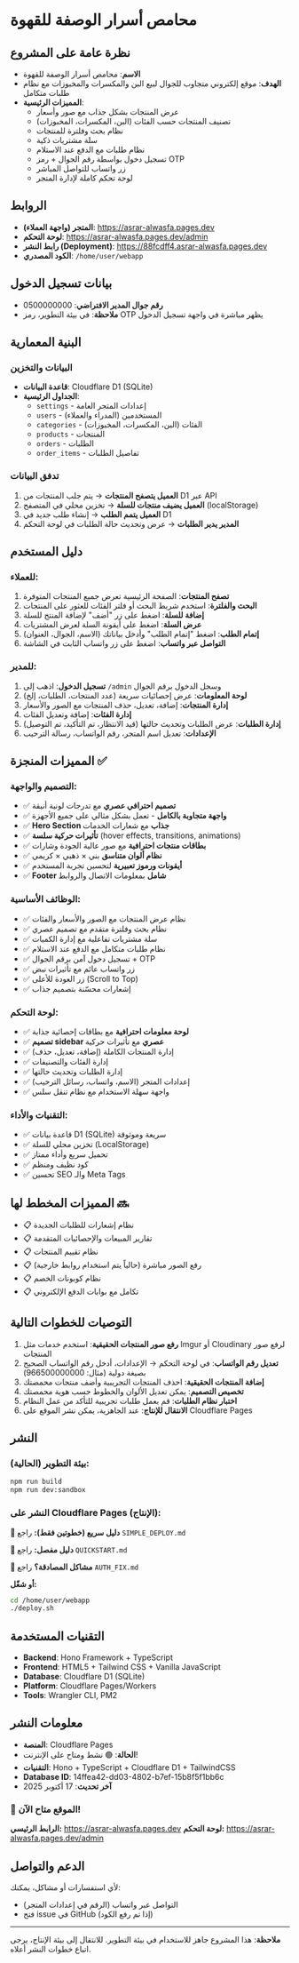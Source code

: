 # محامص أسرار الوصفة للقهوة

## نظرة عامة على المشروع
- **الاسم**: محامص أسرار الوصفة للقهوة
- **الهدف**: موقع إلكتروني متجاوب للجوال لبيع البن والمكسرات والمخبوزات مع نظام طلبات متكامل
- **المميزات الرئيسية**:
  - عرض المنتجات بشكل جذاب مع صور وأسعار
  - تصنيف المنتجات حسب الفئات (البن، المكسرات، المخبوزات)
  - نظام بحث وفلترة للمنتجات
  - سلة مشتريات ذكية
  - نظام طلبات مع الدفع عند الاستلام
  - تسجيل دخول بواسطة رقم الجوال + رمز OTP
  - زر واتساب للتواصل المباشر
  - لوحة تحكم كاملة لإدارة المتجر

## الروابط
- **المتجر (واجهة العملاء)**: https://asrar-alwasfa.pages.dev
- **لوحة التحكم**: https://asrar-alwasfa.pages.dev/admin
- **رابط النشر (Deployment)**: https://88fcdff4.asrar-alwasfa.pages.dev
- **الكود المصدري**: `/home/user/webapp`

## بيانات تسجيل الدخول
- **رقم جوال المدير الافتراضي**: 0500000000
- **ملاحظة**: في بيئة التطوير، رمز OTP يظهر مباشرة في واجهة تسجيل الدخول

## البنية المعمارية

### البيانات والتخزين
- **قاعدة البيانات**: Cloudflare D1 (SQLite)
- **الجداول الرئيسية**:
  - `settings` - إعدادات المتجر العامة
  - `users` - المستخدمين (المدراء والعملاء)
  - `categories` - الفئات (البن، المكسرات، المخبوزات)
  - `products` - المنتجات
  - `orders` - الطلبات
  - `order_items` - تفاصيل الطلبات

### تدفق البيانات
1. **العميل يتصفح المنتجات** → يتم جلب المنتجات من D1 عبر API
2. **العميل يضيف منتجات للسلة** → تخزين محلي في المتصفح (localStorage)
3. **العميل يتمم الطلب** → إنشاء طلب جديد في D1
4. **المدير يدير الطلبات** → عرض وتحديث حالة الطلبات في لوحة التحكم

## دليل المستخدم

### للعملاء:
1. **تصفح المنتجات**: الصفحة الرئيسية تعرض جميع المنتجات المتوفرة
2. **البحث والفلترة**: استخدم شريط البحث أو فلتر الفئات للعثور على المنتجات
3. **إضافة للسلة**: اضغط على زر "أضف" لإضافة المنتج للسلة
4. **عرض السلة**: اضغط على أيقونة السلة لعرض المشتريات
5. **إتمام الطلب**: اضغط "إتمام الطلب" وأدخل بياناتك (الاسم، الجوال، العنوان)
6. **التواصل عبر واتساب**: اضغط على زر واتساب الثابت في الشاشة

### للمدير:
1. **تسجيل الدخول**: اذهب إلى `/admin` وسجل الدخول برقم الجوال
2. **لوحة المعلومات**: عرض إحصائيات سريعة (عدد المنتجات، الطلبات، إلخ)
3. **إدارة المنتجات**: إضافة، تعديل، حذف المنتجات مع الصور والأسعار
4. **إدارة الفئات**: إضافة وتعديل الفئات
5. **إدارة الطلبات**: عرض الطلبات وتحديث حالتها (قيد الانتظار، تم التأكيد، تم التوصيل)
6. **الإعدادات**: تعديل اسم المتجر، رقم الواتساب، رسالة الترحيب

## المميزات المنجزة ✅

### التصميم والواجهة:
- ✅ **تصميم احترافي عصري** مع تدرجات لونية أنيقة
- ✅ **واجهة متجاوبة بالكامل** - تعمل بشكل مثالي على جميع الأجهزة
- ✅ **Hero Section جذاب** مع شعارات الخدمات
- ✅ **تأثيرات حركية سلسة** (hover effects, transitions, animations)
- ✅ **بطاقات منتجات احترافية** مع صور عالية الجودة وشارات
- ✅ **نظام ألوان متناسق** بني × ذهبي × كريمي
- ✅ **أيقونات ورموز تعبيرية** لتحسين تجربة المستخدم
- ✅ **Footer شامل** بمعلومات الاتصال والروابط

### الوظائف الأساسية:
- ✅ نظام عرض المنتجات مع الصور والأسعار والفئات
- ✅ نظام بحث وفلترة متقدم مع تصميم عصري
- ✅ سلة مشتريات تفاعلية مع إدارة الكميات
- ✅ نظام طلبات متكامل مع الدفع عند الاستلام
- ✅ تسجيل دخول آمن برقم الجوال + OTP
- ✅ زر واتساب عائم مع تأثيرات نبض
- ✅ زر العودة للأعلى (Scroll to Top)
- ✅ إشعارات محسّنة بتصميم جذاب

### لوحة التحكم:
- ✅ **لوحة معلومات احترافية** مع بطاقات إحصائية جذابة
- ✅ **تصميم sidebar عصري** مع تأثيرات حركية
- ✅ إدارة المنتجات الكاملة (إضافة، تعديل، حذف)
- ✅ إدارة الفئات والتصنيفات
- ✅ إدارة الطلبات وتحديث حالتها
- ✅ إعدادات المتجر (الاسم، واتساب، رسائل الترحيب)
- ✅ واجهة سهلة الاستخدام مع نظام تنقل سلس

### التقنيات والأداء:
- ✅ قاعدة بيانات D1 (SQLite) سريعة وموثوقة
- ✅ تخزين محلي للسلة (LocalStorage)
- ✅ تحميل سريع وأداء ممتاز
- ✅ كود نظيف ومنظم
- ✅ تحسين SEO والـ Meta Tags

## المميزات المخطط لها 🔜
- 📋 نظام إشعارات للطلبات الجديدة
- 📋 تقارير المبيعات والإحصائيات المتقدمة
- 📋 نظام تقييم المنتجات
- 📋 رفع الصور مباشرة (حالياً يتم استخدام روابط خارجية)
- 📋 نظام كوبونات الخصم
- 📋 تكامل مع بوابات الدفع الإلكتروني

## التوصيات للخطوات التالية
1. **رفع صور المنتجات الحقيقية**: استخدم خدمات مثل Imgur أو Cloudinary لرفع صور المنتجات
2. **تعديل رقم الواتساب**: في لوحة التحكم → الإعدادات، أدخل رقم الواتساب الصحيح بصيغة دولية (مثال: 966500000000)
3. **إضافة المنتجات الحقيقية**: احذف المنتجات التجريبية وأضف منتجات محمصتك
4. **تخصيص التصميم**: يمكن تعديل الألوان والخطوط حسب هوية محمصتك
5. **اختبار نظام الطلبات**: قم بعمل طلبات تجريبية للتأكد من عمل النظام
6. **الانتقال للإنتاج**: عند الجاهزية، يمكن نشر الموقع على Cloudflare Pages

## النشر

### بيئة التطوير (الحالية):
```bash
npm run build
npm run dev:sandbox
```

### النشر على Cloudflare Pages (الإنتاج):

**🚀 دليل سريع (خطوتين فقط):** راجع `SIMPLE_DEPLOY.md`

**📖 دليل مفصل:** راجع `QUICKSTART.md`

**🔑 مشاكل المصادقة؟** راجع `AUTH_FIX.md`

**أو شغّل:**
```bash
cd /home/user/webapp
./deploy.sh
```

## التقنيات المستخدمة
- **Backend**: Hono Framework + TypeScript
- **Frontend**: HTML5 + Tailwind CSS + Vanilla JavaScript
- **Database**: Cloudflare D1 (SQLite)
- **Platform**: Cloudflare Pages/Workers
- **Tools**: Wrangler CLI, PM2

## معلومات النشر
- **المنصة**: Cloudflare Pages
- **الحالة**: 🟢 نشط ومتاح على الإنترنت!
- **التقنيات**: Hono + TypeScript + Cloudflare D1 + TailwindCSS
- **Database ID**: 14ffea42-dd03-4802-b7ef-15b8f5f1bb6c
- **آخر تحديث**: 17 أكتوبر 2025

### 🎉 الموقع متاح الآن!
**الرابط الرئيسي:** https://asrar-alwasfa.pages.dev
**لوحة التحكم:** https://asrar-alwasfa.pages.dev/admin

## الدعم والتواصل
لأي استفسارات أو مشاكل، يمكنك:
- التواصل عبر واتساب (الرقم في إعدادات المتجر)
- فتح issue في GitHub (إذا تم رفع الكود)

---

**ملاحظة**: هذا المشروع جاهز للاستخدام في بيئة التطوير. للانتقال إلى بيئة الإنتاج، يرجى اتباع خطوات النشر أعلاه.
